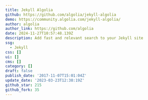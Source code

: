 ```yaml
---
title: Jekyll Algolia
github: https://github.com/algolia/jekyll-algolia
demo: https://community.algolia.com/jekyll-algolia/
author: algolia
author_link: https://github.com/algolia
date: 2024-11-27T10:57:48.139Z
description: Add fast and relevant search to your Jekyll site
ssg:
  - Jekyll
css: []
ui: []
cms: []
category: []
draft: false
publish_date: '2017-11-07T15:01:04Z'
update_date: '2023-03-23T12:38:19Z'
github_star: 215
github_fork: 35
---
```

